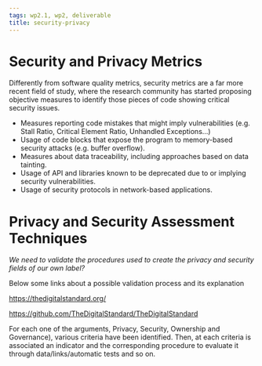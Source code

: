 ```yaml
---
tags: wp2.1, wp2, deliverable
title: security-privacy
---
```


# Security and Privacy Metrics

Differently from software quality metrics, security metrics are a far more recent field of study, where the research community has started proposing objective measures to identify those pieces of code showing critical security issues.  

- Measures reporting code mistakes that might imply vulnerabilities (e.g. Stall Ratio, Critical Element Ratio, Unhandled Exceptions...)
- Usage of code blocks that expose the program to memory-based security attacks (e.g. buffer overflow).
- Measures about data traceability, including approaches based on data tainting.
- Usage of API and libraries known to be deprecated due to or implying security vulnerabilities.
- Usage of security protocols in network-based applications.   

# Privacy and Security Assessment Techniques

*We need to validate the procedures used to create the privacy and security fields of our own label?*

Below some links about a possible validation process and its explanation

https://thedigitalstandard.org/ 

https://github.com/TheDigitalStandard/TheDigitalStandard

For each one of the arguments, Privacy, Security, Ownership and Governance), various criteria have been identified. Then, at each criteria is associated an indicator and the corresponding procedure to evaluate it through data/links/automatic tests and so on.